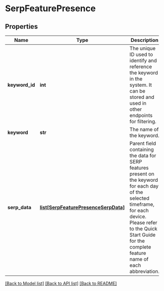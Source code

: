 # SerpFeaturePresence

## Properties
Name | Type | Description | Notes
------------ | ------------- | ------------- | -------------
**keyword_id** | **int** | The unique ID used to identify and reference the keyword in the system. It can be stored and used in other endpoints for filtering. | [optional] 
**keyword** | **str** | The name of the keyword. | [optional] 
**serp_data** | [**list[SerpFeaturePresenceSerpData]**](SerpFeaturePresenceSerpData.md) | Parent field containing the data for SERP features present on the keyword for each day of the selected timeframe, for each device.  Please refer to the Quick Start Guide for the complete feature name of each abbreviation. | [optional] 

[[Back to Model list]](../README.md#documentation-for-models) [[Back to API list]](../README.md#documentation-for-api-endpoints) [[Back to README]](../README.md)

